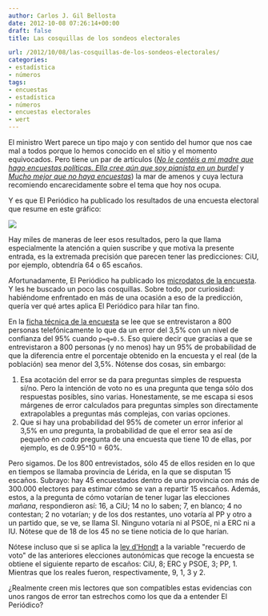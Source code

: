 ```yaml
---
author: Carlos J. Gil Bellosta
date: 2012-10-08 07:26:14+00:00
draft: false
title: Las cosquillas de los sondeos electorales

url: /2012/10/08/las-cosquillas-de-los-sondeos-electorales/
categories:
- estadística
- números
tags:
- encuestas
- estadística
- números
- encuestas electorales
- wert
---
```


El ministro Wert parece un tipo majo y con sentido del humor que nos cae mal a todos porque lo hemos conocido en el sitio y el momento equivocados. Pero tiene un par de artículos (_[No le contéis a mi madre que hago encuestas políticas. Ella cree aún que soy pianista en un burdel](http://www.reis.cis.es/REIS/jsp/REIS.jsp?opcion=articulo&ktitulo=1667&autor=JOS%C9+IGNACIO+WERT)_ y _[Mucho mejor que no haya encuestas](http://dialnet.unirioja.es/servlet/articulo?codigo=2420608)_) la mar de amenos y cuya lectura recomiendo encarecidamente sobre el tema que hoy nos ocupa.

Y es que El Periódico ha publicado los resultados de una encuesta electoral que resume en este gráfico:

![](/wp-uploads/2012/10/sondeo_cataluna.png#center)

Hay miles de maneras de leer esos resultados, pero la que llama especialmente la atención a quien suscribe y que motiva la presente entrada, es la extremada precisión que parecen tener las predicciones: CiU, por ejemplo, obtendría 64 o 65 escaños.

Afortunadamente, El Periódico ha publicado los [microdatos de la encuesta](http://www.elperiodico.com/es/ext_resources/gesop/EP_PreelectoralAut_Set2012_MatriuDades.rar). Y les he buscado un poco las cosquillas. Sobre todo, por curiosidad: habiéndome enfrentado en más de una ocasión a eso de la predicción, quería ver qué artes aplica El Periódico para hilar tan fino.

En la [ficha técnica de la encuesta](http://www.elperiodico.com/es/ext_resources/gesop/EP_PreelectoralAut_Set2012_Tabulacions.pdf) se lee que se entrevistaron a 800 personas telefónicamente lo que da un error del 3,5% con un nivel de confianza del 95% cuando `p=q=0.5`. Eso quiere decir que gracias a que se entrevistaron a 800 personas (y no menos) hay un 95% de probabilidad de que la diferencia entre el porcentaje obtenido en la encuesta y el real (de la población) sea menor del 3,5%. Nótense dos cosas, sin embargo:

1. Esa acotación del error se da para preguntas simples de respuesta sí/no. Pero la intención de voto no es una pregunta que tenga sólo dos respuestas posibles, sino varias. Honestamente, se me escapa si esos márgenes de error calculados para preguntas simples son directamente extrapolables a preguntas más complejas, con varias opciones.
2. Que si hay una probabilidad del 95% de cometer un error inferior al 3,5% en _una_ pregunta, la probabilidad de que el error sea así de pequeño en _cada_ pregunta de una encuesta que tiene 10 de ellas, por ejemplo, es de 0.95^10 = 60%.


Pero sigamos. De los 800 entrevistados, sólo 45 de ellos residen en lo que en tiempos se llamaba provincia de Lérida, en la que se disputan 15 escaños. Subrayo: hay 45 encuestados dentro de una provincia con más de 300.000 electores para estimar cómo se van a repartir 15 escaños. Además, estos, a la pregunta de cómo votarían de tener lugar las elecciones _mañana_, respondieron así: 16, a CiU; 14 no lo saben; 7, en blanco; 4 no contestan; 2 no votarían; y de los dos restantes, uno votaría al PP y otro a un partido que, se ve, se llama SI. Ninguno votaría ni al PSOE, ni a ERC ni a IU. Nótese que de 18 de los 45 no se tiene noticia de lo que harían.

Nótese incluso que si se aplica la [ley d'Hondt](http://www.grserrano.es/wp/2011/05/jugando-con-el-sistema-de-dhondt/) a la variable "recuerdo de voto" de las anteriores elecciones autonómicas que recoge la encuesta se obtiene el siguiente reparto de escaños: CiU, 8; ERC y PSOE, 3; PP, 1. Mientras que los reales fueron, respectivamente, 9, 1, 3 y 2.

¿Realmente creen mis lectores que son compatibles estas evidencias con unos rangos de error tan estrechos como los que da a entender El Periódico?

